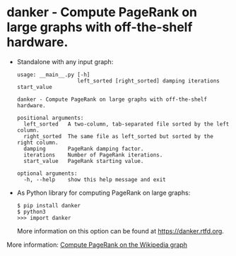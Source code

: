 # danker - Compute PageRank on large graphs with off-the-shelf hardware.
 
* Standalone with any input graph:
   ```
   usage: __main__.py [-h]
                      left_sorted [right_sorted] damping iterations start_value

   danker - Compute PageRank on large graphs with off-the-shelf hardware.

   positional arguments:
     left_sorted   A two-column, tab-separated file sorted by the left column.
     right_sorted  The same file as left_sorted but sorted by the right column.
     damping       PageRank damping factor.
     iterations    Number of PageRank iterations.
     start_value   PageRank starting value.

   optional arguments:
     -h, --help    show this help message and exit

   ```

* As Python library for computing PageRank on large graphs:
   ```
   $ pip install danker
   $ python3
   >>> import danker
   ```
   More information on this option can be found at https://danker.rtfd.org.

More information: [Compute PageRank on the Wikipedia graph](./README.md)
